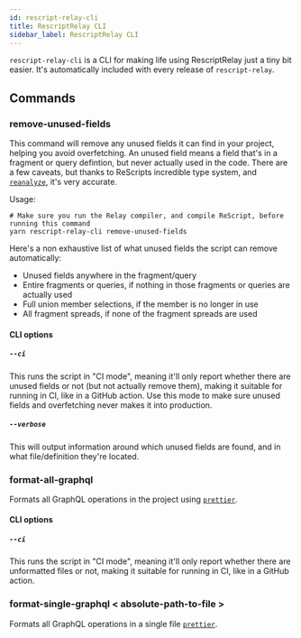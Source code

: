 ```yaml
---
id: rescript-relay-cli
title: RescriptRelay CLI
sidebar_label: RescriptRelay CLI
---
```


`rescript-relay-cli` is a CLI for making life using RescriptRelay just a tiny bit easier. It's automatically included with every release of `rescript-relay`.

## Commands

### remove-unused-fields

This command will remove any unused fields it can find in your project, helping you avoid overfetching. An unused field means a field that's in a fragment or query defintion, but never actually used in the code. There are a few caveats, but thanks to ReScripts incredible type system, and [`reanalyze`](https://github.com/rescript-association/reanalyze), it's very accurate.

Usage:

```
# Make sure you run the Relay compiler, and compile ReScript, before running this command
yarn rescript-relay-cli remove-unused-fields
```

Here's a non exhaustive list of what unused fields the script can remove automatically:

- Unused fields anywhere in the fragment/query
- Entire fragments or queries, if nothing in those fragments or queries are actually used
- Full union member selections, if the member is no longer in use
- All fragment spreads, if none of the fragment spreads are used

#### CLI options

##### `--ci`

This runs the script in "CI mode", meaning it'll only report whether there are unused fields or not (but not actually remove them), making it suitable for running in CI, like in a GitHub action. Use this mode to make sure unused fields and overfetching never makes it into production.

##### `--verbose`

This will output information around which unused fields are found, and in what file/definition they're located.

### format-all-graphql

Formats all GraphQL operations in the project using [`prettier`](https://prettier.io/).

#### CLI options

##### `--ci`

This runs the script in "CI mode", meaning it'll only report whether there are unformatted files or not, making it suitable for running in CI, like in a GitHub action.

### format-single-graphql < absolute-path-to-file >

Formats all GraphQL operations in a single file [`prettier`](https://prettier.io/).
